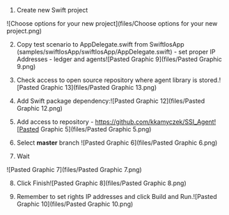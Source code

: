 1. Create new Swift project 

![Choose options for your new project](files/Choose options for your new project.png)



2. Copy test scenario to AppDelegate.swift from SwiftIosApp (samples/swiftIosApp/swiftIosApp/AppDelegate.swift) - set proper IP Addresses - ledger and agents![Pasted Graphic 9](files/Pasted Graphic 9.png)





3. Check access to open source repository where agent library is stored.![Pasted Graphic 13](files/Pasted Graphic 13.png)



4. Add Swift package dependency:![Pasted Graphic 12](files/Pasted Graphic 12.png)





5. Add access to repository - https://github.com/kkamyczek/SSI_Agent![Pasted Graphic 5](files/Pasted Graphic 5.png)



6. Select **master** branch ![Pasted Graphic 6](files/Pasted Graphic 6.png)



7. Wait

![Pasted Graphic 7](files/Pasted Graphic 7.png)



8. Click Finish![Pasted Graphic 8](files/Pasted Graphic 8.png)





9. Remember to set rights IP addresses and click Build and Run.![Pasted Graphic 10](files/Pasted Graphic 10.png)

